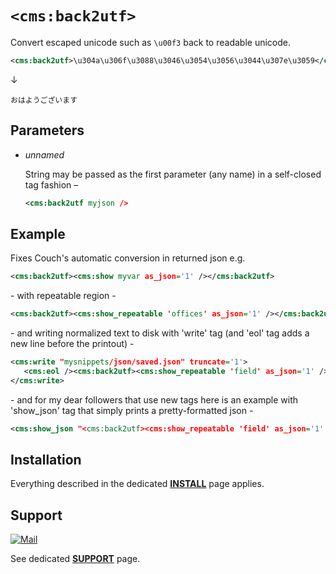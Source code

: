 # `<cms:back2utf>`

Convert escaped unicode such as `\u00f3` back to readable unicode.

```xml
<cms:back2utf>\u304a\u306f\u3088\u3046\u3054\u3056\u3044\u307e\u3059</cms:back2utf>
```

↓

```
おはようございます
```

## Parameters

* *unnamed*

   String may be passed as the first parameter (any name) in a self-closed tag fashion –

   ```xml
   <cms:back2utf myjson />
   ```

## Example

Fixes Couch's automatic conversion in returned json e.g.

```xml
<cms:back2utf><cms:show myvar as_json='1' /></cms:back2utf>
```

\- with repeatable region -

```xml
<cms:back2utf><cms:show_repeatable 'offices' as_json='1' /></cms:back2utf>
```

\- and writing normalized text to disk with 'write' tag (and 'eol' tag adds a new line before the printout) -

```xml
<cms:write "mysnippets/json/saved.json" truncate='1'>
   <cms:eol /><cms:back2utf><cms:show_repeatable 'field' as_json='1' /></cms:back2utf>
</cms:write>
```

\- and for my dear followers that use new tags here is an example with 'show_json' tag that simply prints a pretty-formatted json -

```xml
<cms:show_json "<cms:back2utf><cms:show_repeatable 'field' as_json='1' /></cms:back2utf>" as_html='0' />
```

## Installation

Everything described in the dedicated [**INSTALL**](/INSTALL.md) page applies.

## Support

[![Mail](https://img.shields.io/badge/gmail-%23539CFF.svg?&style=for-the-badge&logo=gmail&logoColor=white)](mailto:"Anton"<tony.smirnov@gmail.com>?subject=[GitHub])

See dedicated [**SUPPORT**](/SUPPORT.md) page.
